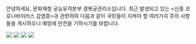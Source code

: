 안녕하세요, 문화재청 궁능유적본부 경복궁관리소입니다. 최근 발생되고 있는 <신종 코로나바이러스 감염증>과 관련하여 다음과 같이 국민들이 지켜야 할 여러가지 주의 사항들을 게시하오니 예방에 만전을 기하시기를 바랍니다.

![](http://www.royalpalace.go.kr/images/notice/corona_1.jpg)
![](http://www.royalpalace.go.kr/images/notice/corona_2.jpg)
![](http://www.royalpalace.go.kr/images/notice/corona_3.jpg)
![](http://www.royalpalace.go.kr/images/notice/corona_4.jpg)